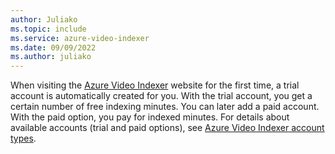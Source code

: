 ```yaml
---
author: Juliako
ms.topic: include 
ms.service: azure-video-indexer
ms.date: 09/09/2022
ms.author: juliako
---
```

When visiting the [Azure Video Indexer](https://www.videoindexer.ai/) website for the first time, a trial account is automatically created for you. With the trial account, you get a certain number of free indexing minutes. You can later add a paid account. With the paid option, you pay for indexed minutes. For details about available accounts (trial and paid options), see [Azure Video Indexer account types](../accounts-overview.md).
